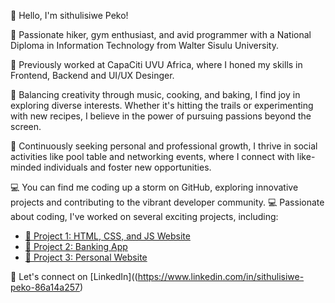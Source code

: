 👋 Hello, I'm sithulisiwe Peko!

🌄 Passionate hiker, gym enthusiast, and avid programmer with a National Diploma in Information Technology from Walter Sisulu University.

💼 Previously worked at CapaCiti UVU Africa, where I honed my skills in Frontend, Backend and UI/UX Desinger.

🎨 Balancing creativity through music, cooking, and baking, I find joy in exploring diverse interests. Whether it's hitting the trails or experimenting with new recipes, I believe in the power of pursuing passions beyond the screen.

🌱 Continuously seeking personal and professional growth, I thrive in social activities like pool table and networking events, where I connect with like-minded individuals and foster new opportunities.

💻 You can find me coding up a storm on GitHub, exploring innovative projects and contributing to the vibrant developer community. 💻 Passionate about coding, I've worked on several exciting projects, including:

- [🚀 Project 1: HTML, CSS, and JS Website](https://github.com/ChumaMqeke/HTML-CSS-and-JS-Website)
- [🔧 Project 2: Banking App](https://github.com/SIWEPEKO01/banking-app)
- [🔬 Project 3: Personal Website](https://sithulisiwe-peko.web.app)

🔗 Let's connect on [LinkedIn]((https://www.linkedin.com/in/sithulisiwe-peko-86a14a257)



















